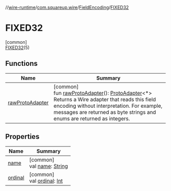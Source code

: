 //[wire-runtime](../../../../index.md)/[com.squareup.wire](../../index.md)/[FieldEncoding](../index.md)/[FIXED32](index.md)

# FIXED32

[common]\
[FIXED32](index.md)(5)

## Functions

| Name | Summary |
|---|---|
| [rawProtoAdapter](../raw-proto-adapter.md) | [common]<br>fun [rawProtoAdapter](../raw-proto-adapter.md)(): [ProtoAdapter](../../-proto-adapter/index.md)&lt;*&gt;<br>Returns a Wire adapter that reads this field encoding without interpretation. For example, messages are returned as byte strings and enums are returned as integers. |

## Properties

| Name | Summary |
|---|---|
| [name](../../-wire-field/-label/-r-e-q-u-i-r-e-d/index.md#-372974862%2FProperties%2F-1082500773) | [common]<br>val [name](../../-wire-field/-label/-r-e-q-u-i-r-e-d/index.md#-372974862%2FProperties%2F-1082500773): [String](https://kotlinlang.org/api/latest/jvm/stdlib/kotlin/-string/index.html) |
| [ordinal](../../-wire-field/-label/-r-e-q-u-i-r-e-d/index.md#-739389684%2FProperties%2F-1082500773) | [common]<br>val [ordinal](../../-wire-field/-label/-r-e-q-u-i-r-e-d/index.md#-739389684%2FProperties%2F-1082500773): [Int](https://kotlinlang.org/api/latest/jvm/stdlib/kotlin/-int/index.html) |
